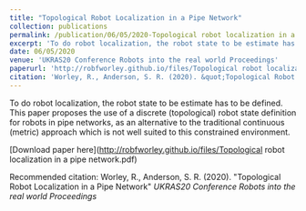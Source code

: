 ```yaml
---
title: "Topological Robot Localization in a Pipe Network"
collection: publications
permalink: /publication/06/05/2020-Topological robot localization in a pipe network
excerpt: 'To do robot localization, the robot state to be estimate has to be defined. This paper proposes the use of a discrete (topological) robot state definition for robots in pipe networks, as an alternative to the traditional continuous (metric) approach which is not well suited to this constrained environment.'
date: 06/05/2020
venue: 'UKRAS20 Conference Robots into the real world Proceedings'
paperurl: 'http://robfworley.github.io/files/Topological robot localization in a pipe network.pdf'
citation: 'Worley, R., Anderson, S. R. (2020). &quot;Topological Robot Localization in a Pipe Network&quot; <i>UKRAS20 Conference Robots into the real world Proceedings</i>'
---
```

To do robot localization, the robot state to be estimate has to be defined. This paper proposes the use of a discrete (topological) robot state definition for robots in pipe networks, as an alternative to the traditional continuous (metric) approach which is not well suited to this constrained environment.

[Download paper here](http://robfworley.github.io/files/Topological robot localization in a pipe network.pdf)

Recommended citation: Worley, R., Anderson, S. R. (2020). "Topological Robot Localization in a Pipe Network" <i>UKRAS20 Conference Robots into the real world Proceedings</i>